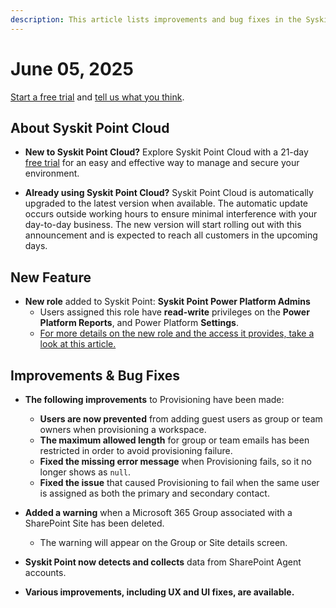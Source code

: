 ```yaml
---
description: This article lists improvements and bug fixes in the Syskit Point Cloud version 2025.3.94.14
---
```


# June 05, 2025

[Start a free trial](https://www.syskit.com/products/point/free-trial/) and [tell us what you think](https://www.syskit.com/company/contact-us/).

## About Syskit Point Cloud

* **New to Syskit Point Cloud?** Explore Syskit Point Cloud with a 21-day [free trial](https://www.syskit.com/products/point/free-trial/) for an easy and effective way to manage and secure your environment.

* **Already using Syskit Point Cloud?** Syskit Point Cloud is automatically upgraded to the latest version when available. The automatic update occurs outside working hours to ensure minimal interference with your day-to-day business. The new version will start rolling out with this announcement and is expected to reach all customers in the upcoming days.

## New Feature

* **New role** added to Syskit Point: **Syskit Point Power Platform Admins**
  * Users assigned this role have **read-write** privileges on the **Power Platform Reports**, and Power Platform **Settings**.
  * [For more details on the new role and the access it provides, take a look at this article.](../../configuration/enable-role-based-access.md#syskit-point-power-platform-admins)


## Improvements & Bug Fixes 

* **The following improvements** to Provisioning have been made:
  * **Users are now prevented** from adding guest users as group or team owners when provisioning a workspace. 
  * **The maximum allowed length** for group or team emails has been restricted in order to avoid provisioning failure.
  * **Fixed the missing error message** when Provisioning fails, so it no longer shows as `null`.
  * **Fixed the issue** that caused Provisioning to fail when the same user is assigned as both the primary and secondary contact.

* **Added a warning** when a Microsoft 365 Group associated with a SharePoint Site has been deleted.  
  * The warning will appear on the Group or Site details screen. 

* **Syskit Point now detects and collects** data from SharePoint Agent accounts. 

* **Various improvements, including UX and UI fixes, are available.**